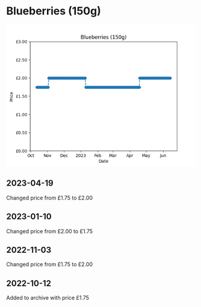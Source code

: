 # Blueberries (150g)
![](charts/product-53687011.png)
## 2023-04-19
Changed price from £1.75 to £2.00
## 2023-01-10
Changed price from £2.00 to £1.75
## 2022-11-03
Changed price from £1.75 to £2.00
## 2022-10-12
Added to archive with price £1.75